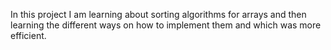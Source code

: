 In this project I am learning about sorting algorithms for arrays and then learning the different ways on how to implement them and which was more efficient. 
